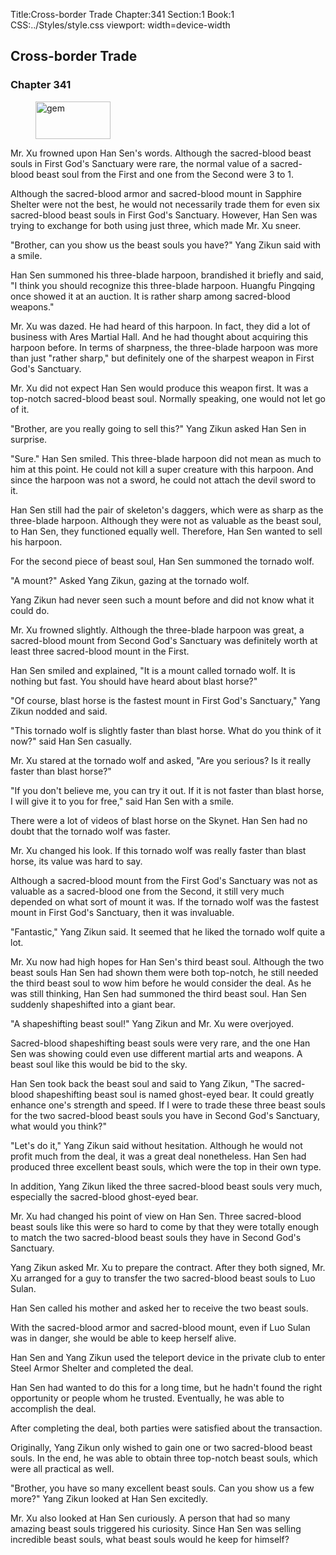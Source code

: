 Title:Cross-border Trade 
Chapter:341 
Section:1 
Book:1 
CSS:../Styles/style.css 
viewport: width=device-width
  
## Cross-border Trade
### Chapter 341
  
<figure>
	<img src="../Images/gem.gif" alt="gem" id="gem" width="120" height="60" />
</figure>
  

  
Mr. Xu frowned upon Han Sen's words. Although the sacred-blood beast souls in First God's Sanctuary were rare, the normal value of a sacred-blood beast soul from the First and one from the Second were 3 to 1.

Although the sacred-blood armor and sacred-blood mount in Sapphire Shelter were not the best, he would not necessarily trade them for even six sacred-blood beast souls in First God's Sanctuary. However, Han Sen was trying to exchange for both using just three, which made Mr. Xu sneer.

"Brother, can you show us the beast souls you have?" Yang Zikun said with a smile.

Han Sen summoned his three-blade harpoon, brandished it briefly and said, "I think you should recognize this three-blade harpoon. Huangfu Pingqing once showed it at an auction. It is rather sharp among sacred-blood weapons."

Mr. Xu was dazed. He had heard of this harpoon. In fact, they did a lot of business with Ares Martial Hall. And he had thought about acquiring this harpoon before. In terms of sharpness, the three-blade harpoon was more than just "rather sharp," but definitely one of the sharpest weapon in First God's Sanctuary.

Mr. Xu did not expect Han Sen would produce this weapon first. It was a top-notch sacred-blood beast soul. Normally speaking, one would not let go of it.

"Brother, are you really going to sell this?" Yang Zikun asked Han Sen in surprise.

"Sure." Han Sen smiled. This three-blade harpoon did not mean as much to him at this point. He could not kill a super creature with this harpoon. And since the harpoon was not a sword, he could not attach the devil sword to it.

Han Sen still had the pair of skeleton's daggers, which were as sharp as the three-blade harpoon. Although they were not as valuable as the beast soul, to Han Sen, they functioned equally well. Therefore, Han Sen wanted to sell his harpoon.

For the second piece of beast soul, Han Sen summoned the tornado wolf.

"A mount?" Asked Yang Zikun, gazing at the tornado wolf.

Yang Zikun had never seen such a mount before and did not know what it could do.

Mr. Xu frowned slightly. Although the three-blade harpoon was great, a sacred-blood mount from Second God's Sanctuary was definitely worth at least three sacred-blood mount in the First.

Han Sen smiled and explained, "It is a mount called tornado wolf. It is nothing but fast. You should have heard about blast horse?"

"Of course, blast horse is the fastest mount in First God's Sanctuary," Yang Zikun nodded and said.

"This tornado wolf is slightly faster than blast horse. What do you think of it now?" said Han Sen casually.

Mr. Xu stared at the tornado wolf and asked, "Are you serious? Is it really faster than blast horse?"

"If you don't believe me, you can try it out. If it is not faster than blast horse, I will give it to you for free," said Han Sen with a smile.

There were a lot of videos of blast horse on the Skynet. Han Sen had no doubt that the tornado wolf was faster.

Mr. Xu changed his look. If this tornado wolf was really faster than blast horse, its value was hard to say.

Although a sacred-blood mount from the First God's Sanctuary was not as valuable as a sacred-blood one from the Second, it still very much depended on what sort of mount it was. If the tornado wolf was the fastest mount in First God's Sanctuary, then it was invaluable.

"Fantastic," Yang Zikun said. It seemed that he liked the tornado wolf quite a lot.

Mr. Xu now had high hopes for Han Sen's third beast soul. Although the two beast souls Han Sen had shown them were both top-notch, he still needed the third beast soul to wow him before he would consider the deal. As he was still thinking, Han Sen had summoned the third beast soul. Han Sen suddenly shapeshifted into a giant bear.

"A shapeshifting beast soul!" Yang Zikun and Mr. Xu were overjoyed.

Sacred-blood shapeshifting beast souls were very rare, and the one Han Sen was showing could even use different martial arts and weapons. A beast soul like this would be bid to the sky.

Han Sen took back the beast soul and said to Yang Zikun, "The sacred-blood shapeshifting beast soul is named ghost-eyed bear. It could greatly enhance one's strength and speed. If I were to trade these three beast souls for the two sacred-blood beast souls you have in Second God's Sanctuary, what would you think?"

"Let's do it," Yang Zikun said without hesitation. Although he would not profit much from the deal, it was a great deal nonetheless. Han Sen had produced three excellent beast souls, which were the top in their own type.

In addition, Yang Zikun liked the three sacred-blood beast souls very much, especially the sacred-blood ghost-eyed bear.

Mr. Xu had changed his point of view on Han Sen. Three sacred-blood beast souls like this were so hard to come by that they were totally enough to match the two sacred-blood beast souls they have in Second God's Sanctuary.

Yang Zikun asked Mr. Xu to prepare the contract. After they both signed, Mr. Xu arranged for a guy to transfer the two sacred-blood beast souls to Luo Sulan.

Han Sen called his mother and asked her to receive the two beast souls.

With the sacred-blood armor and sacred-blood mount, even if Luo Sulan was in danger, she would be able to keep herself alive.

Han Sen and Yang Zikun used the teleport device in the private club to enter Steel Armor Shelter and completed the deal.

Han Sen had wanted to do this for a long time, but he hadn't found the right opportunity or people whom he trusted. Eventually, he was able to accomplish the deal.

After completing the deal, both parties were satisfied about the transaction.

Originally, Yang Zikun only wished to gain one or two sacred-blood beast souls. In the end, he was able to obtain three top-notch beast souls, which were all practical as well.

"Brother, you have so many excellent beast souls. Can you show us a few more?" Yang Zikun looked at Han Sen excitedly.

Mr. Xu also looked at Han Sen curiously. A person that had so many amazing beast souls triggered his curiosity. Since Han Sen was selling incredible beast souls, what beast souls would he keep for himself?